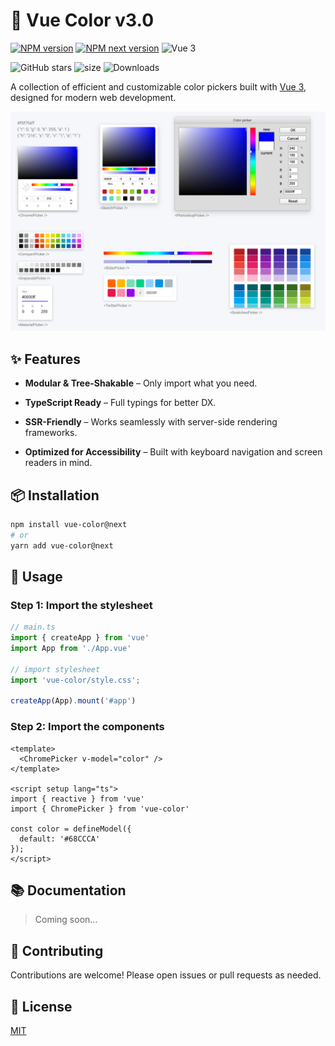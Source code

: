 # 🎨 Vue Color v3.0

<p>
  <a href="https://www.npmjs.com/package/vue-color"><img src="https://img.shields.io/npm/v/vue-color.svg?label=npm" alt="NPM version" /></a>
  <a href="https://www.npmjs.com/package/vue-color/v/next"><img src="https://img.shields.io/npm/v/vue-color/next?label=npm%20@next&color=orange" alt="NPM next version" /></a>
  <img src="https://img.shields.io/badge/Vue-3.0-brightgreen" alt="Vue 3" />
</p>

![GitHub stars](https://img.shields.io/github/stars/linx4200/vue-color?style=social)
![size](https://img.shields.io/bundlephobia/minzip/vue-color)
![Downloads](https://img.shields.io/npm/dm/vue-color.svg)

A collection of efficient and customizable color pickers built with [Vue 3](https://vuejs.org/), designed for modern web development.

<!-- ## [Live demo](http://xiaokaike.github.io/vue-color/) -->

<img src="./docs/pickers.png" style="width: 800px;">

## ✨ Features

- **Modular & Tree-Shakable** – Only import what you need.

- **TypeScript Ready** – Full typings for better DX.

- **SSR-Friendly** – Works seamlessly with server-side rendering frameworks.

- **Optimized for Accessibility** – Built with keyboard navigation and screen readers in mind.

## 📦 Installation

```bash
npm install vue-color@next
# or
yarn add vue-color@next
```

## 🔧 Usage

### Step 1: Import the stylesheet

```ts
// main.ts
import { createApp } from 'vue'
import App from './App.vue'

// import stylesheet
import 'vue-color/style.css';

createApp(App).mount('#app')
```

### Step 2: Import the components

```vue
<template>
  <ChromePicker v-model="color" />
</template>

<script setup lang="ts">
import { reactive } from 'vue'
import { ChromePicker } from 'vue-color'

const color = defineModel({
  default: '#68CCCA'
});
</script>
```

## 📚 Documentation

> Coming soon...

## 🤝 Contributing

Contributions are welcome! Please open issues or pull requests as needed.

## 📄 License

[MIT](./LICENSE)
